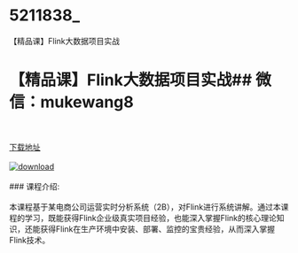 # 5211838_
【精品课】Flink大数据项目实战
# 【精品课】Flink大数据项目实战## 微信：mukewang8
<br/></br>[下载地址](http://www.36tz.cn/article/5211838 "下载地址")
<br/></br>[![download](http://36tz.cn/muke_img/2020_04_2-12-300x185.png "下载地址")](http://www.36tz.cn/article/5211838 "下载地址")
<br/></br>### 课程介绍:<br/></br>本课程基于某电商公司运营实时分析系统（2B），对Flink进行系统讲解。通过本课程的学习，既能获得Flink企业级真实项目经验，也能深入掌握Flink的核心理论知识，还能获得Flink在生产环境中安装、部署、监控的宝贵经验，从而深入掌握Flink技术。


